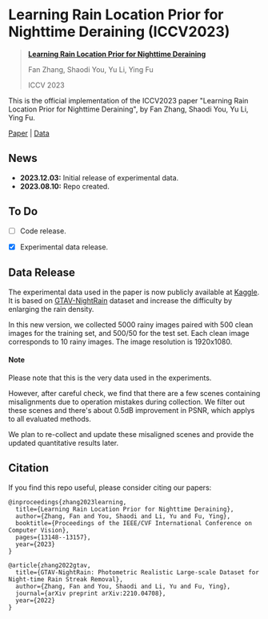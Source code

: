 # Learning Rain Location Prior for Nighttime Deraining (ICCV2023)

> [**Learning Rain Location Prior for Nighttime Deraining**]()
> 
> Fan Zhang, Shaodi You, Yu Li, Ying Fu
> 
> ICCV 2023

This is the official implementation of the ICCV2023 paper "Learning Rain Location Prior for Nighttime Deraining", by Fan Zhang, Shaodi You, Yu Li, Ying Fu.

[Paper](https://openaccess.thecvf.com/content/ICCV2023/papers/Zhang_Learning_Rain_Location_Prior_for_Nighttime_Deraining_ICCV_2023_paper.pdf) | [Data](https://www.kaggle.com/datasets/zkawfanx/gtav-nightrain-rerendered-version)





## News
- **2023.12.03:** Initial release of experimental data.
- **2023.08.10:** Repo created.

## To Do
- [ ] Code release.
- [x] Experimental data release.



## Data Release
The experimental data used in the paper is now publicly available at [Kaggle](https://www.kaggle.com/datasets/zkawfanx/gtav-nightrain-rerendered-version). It is based on [GTAV-NightRain](https://arxiv.org/pdf/2210.04708.pdf) dataset and increase the difficulty by enlarging the rain density.

In this new version, we collected 5000 rainy images paired with 500 clean images for the training set, and 500/50 for the test set. Each clean image corresponds to 10 rainy images. The image resolution is 1920x1080.

#### Note
Please note that this is the very data used in the experiments. 

However, after careful check, we find that there are a few scenes containing misalignments due to operation mistakes during collection. We filter out these scenes and there's about 0.5dB improvement in PSNR, which applys to all evaluated methods.

We plan to re-collect and update these misaligned scenes and provide the updated quantitative results later.


## Citation
If you find this repo useful, please consider citing our papers:
```
@inproceedings{zhang2023learning,
  title={Learning Rain Location Prior for Nighttime Deraining},
  author={Zhang, Fan and You, Shaodi and Li, Yu and Fu, Ying},
  booktitle={Proceedings of the IEEE/CVF International Conference on Computer Vision},
  pages={13148--13157},
  year={2023}
}

@article{zhang2022gtav,
  title={GTAV-NightRain: Photometric Realistic Large-scale Dataset for Night-time Rain Streak Removal},
  author={Zhang, Fan and You, Shaodi and Li, Yu and Fu, Ying},
  journal={arXiv preprint arXiv:2210.04708},
  year={2022}
}
```
